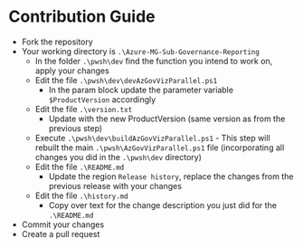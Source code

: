 # Contribution Guide

* Fork the repository
* Your working directory is `.\Azure-MG-Sub-Governance-Reporting`
    * In the folder `.\pwsh\dev` find the function you intend to work on, apply your changes
    * Edit the file `.\pwsh\dev\devAzGovVizParallel.ps1`
        * In the param block update the parameter variable `$ProductVersion` accordingly
    * Edit the file `.\version.txt`
        * Update with the new ProductVersion (same version as from the previous step)
    * Execute `.\pwsh\dev\buildAzGovVizParallel.ps1` - This step will rebuilt the main `.\pwsh\AzGovVizParallel.ps1` file (incorporating all changes you did in the `.\pwsh\dev` directory)
    * Edit the file `.\README.md`
        * Update the region `Release history`, replace the changes from the previous release with your changes
    * Edit the file `.\history.md`
        * Copy over text for the change description you just did for the `.\README.md`
* Commit your changes
* Create a pull request